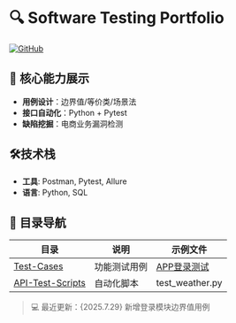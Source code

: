 # 🔍 Software Testing Portfolio 
[![GitHub](https://img.shields.io/badge/Status-Active-brightgreen)](https://github.com/rarecard) 

## 🚀 核心能力展示
- **用例设计**：边界值/等价类/场景法  
- **接口自动化**：Python + Pytest  
- **缺陷挖掘**：电商业务漏洞检测  
## 🛠️技术栈 
- **工具**: Postman, Pytest, Allure  
- **语言**: Python, SQL  
## 📂 目录导航
| 目录                | 说明                  | 示例文件                  |
|---------------------|-----------------------|---------------------------|
| [Test-Cases](/Test-Cases) | 功能测试用例          | [APP登录测试](/Test-Cases/APP_Login_Test.md) |
| [API-Test-Scripts](/API-Test-Scripts) | 自动化脚本 | test_weather.py |

> 💻 最近更新：{2025.7.29} 新增登录模块边界值用例
